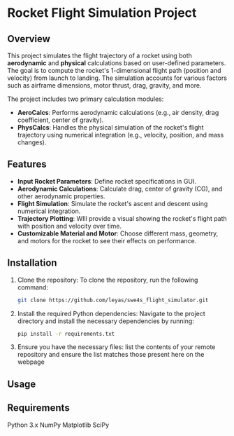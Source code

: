 # Rocket Flight Simulation Project

## Overview

This project simulates the flight trajectory of a rocket using both **aerodynamic** and **physical** calculations based on user-defined parameters. The goal is to compute the rocket's 1-dimensional flight path (position and velocity) from launch to landing. The simulation accounts for various factors such as airframe dimensions, motor thrust, drag, gravity, and more.

The project includes two primary calculation modules:
- **AeroCalcs**: Performs aerodynamic calculations (e.g., air density, drag coefficient, center of gravity).
- **PhysCalcs**: Handles the physical simulation of the rocket's flight trajectory using numerical integration (e.g., velocity, position, and mass changes).

## Features

- **Input Rocket Parameters**: Define rocket specifications in GUI.
- **Aerodynamic Calculations**: Calculate drag, center of gravity (CG), and other aerodynamic properties.
- **Flight Simulation**: Simulate the rocket's ascent and descent using numerical integration.
- **Trajectory Plotting**: WIll provide a visual showing the rocket's flight path with position and velocity over time.
- **Customizable Material and Motor**: Choose different mass, geometry, and motors for the rocket to see their effects on performance.

## Installation

1. Clone the repository: To clone the repository, run the following command:
   ```bash
   git clone https://github.com/leyas/swe4s_flight_simulator.git
2. Install the required Python dependencies: Navigate to the project directory and install the necessary dependencies by running:

    ```bash
    pip install -r requirements.txt

3. Ensure you have the necessary files: list the contents of your remote repository and ensure the list matches those present here on the webpage 

## Usage

## Requirements
Python 3.x
NumPy
Matplotlib
SciPy


